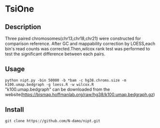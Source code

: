 # TsiOne
## Description  
Three paired chromosomes(chr13,chr18,chr21) were constructed for comparison reference. After GC and mappability correction by LOESS,each bin's read counts was corrected.Then,wilcox rank test was performed to test the significant difference between each pairs.  
## Usage
`python nipt.py -bin 50000 -b *bam -c hg38.chroms.size -m k100.umap.bedgraph -g loess.R -w wilcox.R`   
"k100.umap.bedgraph" can be downloaded from the website(<https://bismap.hoffmanlab.org/raw/hg38/k100.umap.bedgraph.gz>)
## Install  
`git clone https://github.com/N-damo/nipt.git`